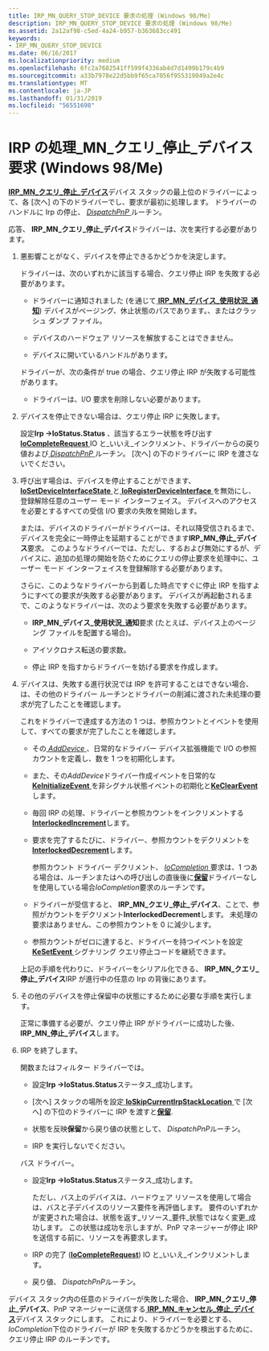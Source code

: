 ```yaml
---
title: IRP_MN_QUERY_STOP_DEVICE 要求の処理 (Windows 98/Me)
description: IRP_MN_QUERY_STOP_DEVICE 要求の処理 (Windows 98/Me)
ms.assetid: 2a12af98-c5ed-4a24-b957-b363683cc491
keywords:
- IRP_MN_QUERY_STOP_DEVICE
ms.date: 06/16/2017
ms.localizationpriority: medium
ms.openlocfilehash: 6fc2a7682541ff599f4336ab4d7d1499b179c4b9
ms.sourcegitcommit: a33b7978e22d5bb9f65ca7056f955319049a2e4c
ms.translationtype: MT
ms.contentlocale: ja-JP
ms.lasthandoff: 01/31/2019
ms.locfileid: "56551698"
---
```

# <a name="handling-an-irpmnquerystopdevice-request-windows-98me"></a>IRP の処理\_MN\_クエリ\_停止\_デバイス要求 (Windows 98/Me)





[ **IRP\_MN\_クエリ\_停止\_デバイス**](https://msdn.microsoft.com/library/windows/hardware/ff551725)デバイス スタックの最上位のドライバーによって、各 [次へ] の下のドライバーでし、要求が最初に処理します。 ドライバーのハンドルに Irp の停止、 [ *DispatchPnP* ](https://docs.microsoft.com/windows-hardware/drivers/ddi/content/wdm/nc-wdm-driver_dispatch)ルーチン。

応答、 **IRP\_MN\_クエリ\_停止\_デバイス**ドライバーは、次を実行する必要があります。

1.  悪影響ことがなく、デバイスを停止できるかどうかを決定します。

    ドライバーは、次のいずれかに該当する場合、クエリ停止 IRP を失敗する必要があります。

    -   ドライバーに通知されました (を通じて[ **IRP\_MN\_デバイス\_使用状況\_通知**](https://msdn.microsoft.com/library/windows/hardware/ff550841)) デバイスがページング、休止状態のパスであります。、またはクラッシュ ダンプ ファイル。

    -   デバイスのハードウェア リソースを解放することはできません。

    -   デバイスに開いているハンドルがあります。

    ドライバーが、次の条件が true の場合、クエリ停止 IRP が失敗する可能性があります。

    -   ドライバーは、I/O 要求を削除しない必要があります。

2.  デバイスを停止できない場合は、クエリ停止 IRP に失敗します。

    設定**Irp -&gt;IoStatus.Status** 、該当するエラー状態を呼び出す[ **IoCompleteRequest** ](https://msdn.microsoft.com/library/windows/hardware/ff548343) IO と\_いいえ\_インクリメント、ドライバーからの戻り値および[ *DispatchPnP* ](https://docs.microsoft.com/windows-hardware/drivers/ddi/content/wdm/nc-wdm-driver_dispatch)ルーチン。 [次へ] の下のドライバーに IRP を渡さないでください。

3.  呼び出す場合は、デバイスを停止することができます、 [ **IoSetDeviceInterfaceState** ](https://msdn.microsoft.com/library/windows/hardware/ff549700)と[ **IoRegisterDeviceInterface** ](https://msdn.microsoft.com/library/windows/hardware/ff549506)を無効にし、登録解除任意のユーザー モード インターフェイス。 デバイスへのアクセスを必要とするすべての受信 I/O 要求の失敗を開始します。

    または、デバイスのドライバーがドライバーは、それ以降受信されるまで、デバイスを完全に一時停止を延期することができます**IRP\_MN\_停止\_デバイス**要求。 このようなドライバーでは、ただし、するおよび無効にするが、デバイスに、追加の処理の開始を防ぐためにクエリの停止要求を処理中に、ユーザー モード インターフェイスを登録解除する必要があります。

    さらに、このようなドライバーから到着した時点ですぐに停止 IRP を指すようにすべての要求が失敗する必要があります。 デバイスが再起動されるまで、このようなドライバーは、次のよう要求を失敗する必要があります。

    -   **IRP\_MN\_デバイス\_使用状況\_通知**要求 (たとえば、デバイス上のページング ファイルを配置する場合)。

    -   アイソクロナス転送の要求数。

    -   停止 IRP を指すからドライバーを妨げる要求を作成します。

4.  デバイスは、失敗する進行状況では IRP を許可することはできない場合、は、その他のドライバー ルーチンとドライバーの削減に渡された未処理の要求が完了したことを確認します。

    これをドライバーで達成する方法の 1 つは、参照カウントとイベントを使用して、すべての要求が完了したことを確認します。

    -   その[ *AddDevice* ](https://msdn.microsoft.com/library/windows/hardware/ff540521) 、日常的なドライバー デバイス拡張機能で I/O の参照カウントを定義し、数を 1 つを初期化します。

    -   また、その*AddDevice*ドライバー作成イベントを日常的な[ **KeInitializeEvent** ](https://msdn.microsoft.com/library/windows/hardware/ff552137)を非シグナル状態イベントの初期化と[**KeClearEvent**](https://msdn.microsoft.com/library/windows/hardware/ff551980)します。

    -   毎回 IRP の処理、ドライバーと参照カウントをインクリメントする[ **InterlockedIncrement**](https://msdn.microsoft.com/library/windows/hardware/ff547910)します。

    -   要求を完了するたびに、ドライバー、参照カウントをデクリメントを[ **InterlockedDecrement**](https://msdn.microsoft.com/library/windows/hardware/ff547871)します。

        参照カウント ドライバー デクリメント、 [ *IoCompletion* ](https://msdn.microsoft.com/library/windows/hardware/ff548354)要求は、1 つある場合は、ルーチンまたはへの呼び出しの直後後に[**保留**](https://msdn.microsoft.com/library/windows/hardware/ff548336)ドライバーなしを使用している場合*IoCompletion*要求のルーチンです。

    -   ドライバーが受信すると、 **IRP\_MN\_クエリ\_停止\_デバイス**、ことで、参照がカウントをデクリメント**InterlockedDecrement**します。 未処理の要求はありません、この参照カウントを 0 に減少します。

    -   参照カウントがゼロに達すると、ドライバーを持つイベントを設定[ **KeSetEvent** ](https://msdn.microsoft.com/library/windows/hardware/ff553253)シグナリング クエリ停止コードを継続できます。

    上記の手順を代わりに、ドライバーをシリアル化できる、 **IRP\_MN\_クエリ\_停止\_デバイス**IRP が進行中の任意の Irp の背後にあります。

5.  その他のデバイスを停止保留中の状態にするために必要な手順を実行します。

    正常に準備する必要が、クエリ停止 IRP がドライバーに成功した後、 **IRP\_MN\_停止\_デバイス**します。

6.  IRP を終了します。

    関数またはフィルター ドライバーでは。

    -   設定**Irp -&gt;IoStatus.Status**ステータス\_成功します。

    -   [次へ] スタックの場所を設定[ **IoSkipCurrentIrpStackLocation** ](https://msdn.microsoft.com/library/windows/hardware/ff550355)で [次へ] の下位のドライバーに IRP を渡すと[**保留**](https://msdn.microsoft.com/library/windows/hardware/ff548336).

    -   状態を反映**保留**から戻り値の状態として、 *DispatchPnP*ルーチン。

    -   IRP を実行しないでください。

    バス ドライバー。

    -   設定**Irp -&gt;IoStatus.Status**ステータス\_成功します。

        ただし、バス上のデバイスは、ハードウェア リソースを使用して場合は、バスと子デバイスのリソース要件を再評価します。 要件のいずれかが変更された場合は、状態を返す\_リソース\_要件\_状態ではなく変更\_成功します。 この状態は成功を示しますが、PnP マネージャーが停止 IRP を送信する前に、リソースを再要求します。

    -   IRP の完了 ([**IoCompleteRequest**](https://msdn.microsoft.com/library/windows/hardware/ff548343)) IO と\_いいえ\_インクリメントします。

    -   戻り値、 *DispatchPnP*ルーチン。

デバイス スタック内の任意のドライバーが失敗した場合、 **IRP\_MN\_クエリ\_停止\_デバイス**、PnP マネージャーに送信する[ **IRP\_MN\_キャンセル\_停止\_デバイス**](https://msdn.microsoft.com/library/windows/hardware/ff550826)デバイス スタックにします。 これにより、ドライバーを必要とする、 *IoCompletion*下位のドライバーが IRP を失敗するかどうかを検出するために、クエリ停止 IRP のルーチンです。

 

 




